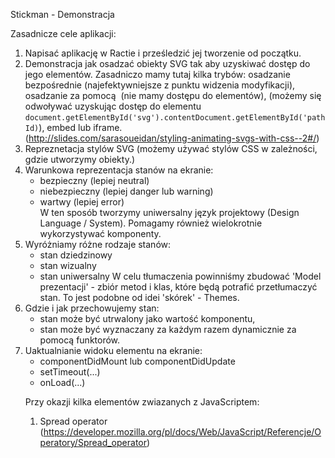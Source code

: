 Stickman - Demonstracja

Zasadnicze cele aplikacji:

1. Napisać aplikację w Ractie i prześledzić jej tworzenie od początku.
2. Demonstracja jak osadzać obiekty SVG tak aby uzyskiwać dostęp do jego elementów.
   Zasadniczo mamy tutaj kilka trybów: osadzanie bezpośrednie (najefektywniejsze 
   z punktu widzenia modyfikacji), osadzanie za pomocą <img src...> (nie mamy dostępu do elementów),
   <object data...> (możemy się odwoływać uzyskując dostęp do elementu 
   `document.getElementById('svg').contentDocument.getElementById('pathId)`),
   embed lub iframe.   
   (http://slides.com/sarasoueidan/styling-animating-svgs-with-css--2#/)
3. Repreznetacja stylów SVG (możemy używać stylów CSS w zależności, gdzie utworzymy obiekty.)   
4. Warunkowa reprezentacja stanów na ekranie:
   * bezpieczny (lepiej neutral)
   * niebezpieczny (lepiej danger lub warning)
   * wartwy (lepiej error)  
   W ten sposób tworzymy uniwersalny język projektowy (Design Language / System). Pomagamy również
   wielokrotnie wykorzystywać komponenty.
5. Wyróżniamy różne rodzaje stanów:
   * stan dziedzinowy
   * stan wizualny
   * stan uniwersalny
   W celu tłumaczenia powinniśmy zbudować 'Model prezentacji' - zbiór metod i klas, które będą 
   potrafić przetłumaczyć stan. To jest podobne od idei 'skórek' - Themes.
6. Gdzie i jak przechowujemy stan:
   * stan może być utrwalony jako wartość komponentu,
   * stan może być wyznaczany za każdym razem dynamicznie za pomocą funktorów.
7. Uaktualnianie widoku elementu na ekranie:
   * componentDidMount lub componentDidUpdate
   * setTimeout(...)   
   * onLoad(...)

Przy okazji kilka elementów zwiazanych z JavaScriptem:

1. Spread operator (https://developer.mozilla.org/pl/docs/Web/JavaScript/Referencje/Operatory/Spread_operator)

